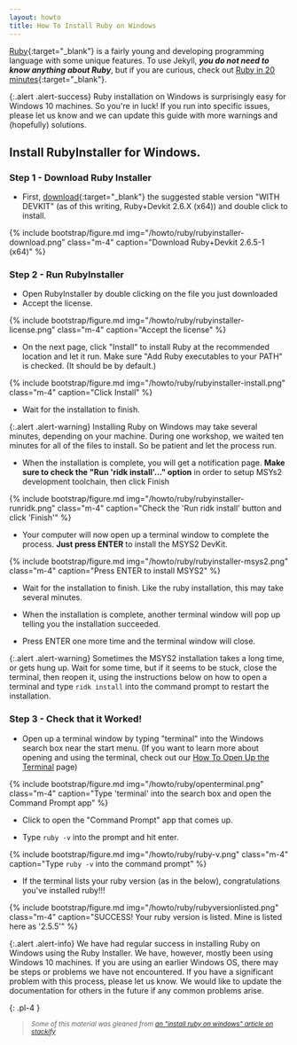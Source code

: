 ```yaml
---
layout: howto
title: How To Install Ruby on Windows
---
```


[Ruby](https://www.ruby-lang.org/en/){:target="_blank"} is a fairly young and developing programming language with some unique features. 
To use Jekyll, ***you do not need to know anything about Ruby***, but if you are curious, check out [Ruby in 20 minutes](https://www.ruby-lang.org/en/documentation/quickstart/){:target="_blank"}.

{:.alert .alert-success}
Ruby installation on Windows is surprisingly easy for Windows 10 machines. So you're in luck! If you run into specific issues, please let us know and we can update this guide with more warnings and (hopefully) solutions. 



## Install RubyInstaller for Windows.

### Step 1 - Download Ruby Installer
- First, [download](https://rubyinstaller.org/downloads/){:target="_blank"} the suggested stable version "WITH DEVKIT" (as of this writing, Ruby+Devkit 2.6.X (x64)) and double click to install.

{% include bootstrap/figure.md img="/howto/ruby/rubyinstaller-download.png" class="m-4" caption="Download Ruby+Devkit 2.6.5-1 (x64)" %}

### Step 2 - Run RubyInstaller 
- Open RubyInstaller by double clicking on the file you just downloaded
- Accept the license. 

{% include bootstrap/figure.md img="/howto/ruby/rubyinstaller-license.png" class="m-4" caption="Accept the license" %}

- On the next page, click "Install" to install Ruby at the recommended location and let it run. Make sure "Add Ruby executables to your PATH" is checked. (It should be by default.)

{% include bootstrap/figure.md img="/howto/ruby/rubyinstaller-install.png" class="m-4" caption="Click Install" %}

- Wait for the installation to finish. 

{:.alert .alert-warning}
Installing Ruby on Windows may take several minutes, depending on your machine. During one workshop, we waited ten minutes for all of the files to install. So be patient and let the process run.  

- When the installation is complete, you will get a notification page. **Make sure to check the "Run 'ridk install'..." option** in order to setup MSYs2 development toolchain, then click Finish

{% include bootstrap/figure.md img="/howto/ruby/rubyinstaller-runridk.png" class="m-4" caption="Check the 'Run ridk install' button and click 'Finish'" %}

- Your computer will now open up a terminal window to complete the process. **Just press ENTER** to install the MSYS2 DevKit.

{% include bootstrap/figure.md img="/howto/ruby/rubyinstaller-msys2.png" class="m-4" caption="Press ENTER to install MSYS2" %}

- Wait for the installation to finish. Like the ruby installation, this may take several minutes. 

- When the installation is complete, another terminal window will pop up telling you the installation succeeded. 

- Press ENTER one more time and the terminal window will close. 

{:.alert .alert-warning}
Sometimes the MSYS2 installation takes a long time, or gets hung up. Wait for some time, but if it seems to be stuck, close the terminal, then reopen it, using the instructions below on how to open a terminal and type `ridk install` into the command prompt to restart the installation. 

### Step 3 - Check that it Worked!

- Open up a terminal window by typing "terminal" into the Windows search box near the start menu. (If you want to learn more about opening and using the terminal, check out our [How To Open Up the Terminal](openaterminalwindows.html) page)

{% include bootstrap/figure.md img="/howto/ruby/openterminal.png" class="m-4" caption="Type 'terminal' into the search box and open the Command Prompt app" %}

- Click to open the "Command Prompt" app that comes up. 

- Type `ruby -v` into the prompt and hit enter. 

{% include bootstrap/figure.md img="/howto/ruby/ruby-v.png" class="m-4" caption="Type `ruby -v` into the command prompt" %}

- If the terminal lists your ruby version (as in the below), congratulations you've installed ruby!!!

{% include bootstrap/figure.md img="/howto/ruby/rubyversionlisted.png" class="m-4" caption="SUCCESS! Your ruby version is listed. Mine is listed here as '2.5.5'" %}


{:.alert .alert-info}
We have had regular success in installing Ruby on Windows using the Ruby Installer. We have, however, mostly been using Windows 10 machines. If you are using an earlier Windows OS, there may be steps or problems we have not encountered. If you have a significant problem with this process, please let us know. We would like to update the documentation for others in the future if any common problems arise. 


{: .pl-4 }
>*<small>Some of this material was gleaned from [an "install ruby on windows" article on stackify](https://stackify.com/install-ruby-on-windows-everything-you-need-to-get-going/)</small>*